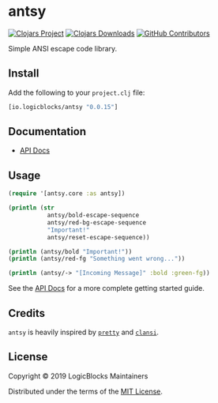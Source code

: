 # antsy

[![Clojars Project](https://img.shields.io/clojars/v/io.logicblocks/antsy.svg)](https://clojars.org/io.logicblocks/antsy)
[![Clojars Downloads](https://img.shields.io/clojars/dt/io.logicblocks/antsy.svg)](https://clojars.org/io.logicblocks/antsy)
[![GitHub Contributors](https://img.shields.io/github/contributors-anon/logicblocks/antsy.svg)](https://github.com/logicblocks/antsy/graphs/contributors)

Simple ANSI escape code library.

## Install

Add the following to your `project.clj` file:

```clj
[io.logicblocks/antsy "0.0.15"]
```

## Documentation

* [API Docs](http://logicblocks.github.io/antsy)

## Usage

```clojure
(require '[antsy.core :as antsy])

(println (str
           antsy/bold-escape-sequence
           antsy/red-bg-escape-sequence
           "Important!"
           antsy/reset-escape-sequence))

(println (antsy/bold "Important!"))
(println (antsy/red-fg "Something went wrong..."))

(println (antsy/-> "[Incoming Message]" :bold :green-fg))
```

See the [API Docs](http://logicblocks.github.io/antsy) for a more complete
getting started guide.

## Credits

`antsy` is heavily inspired by [`pretty`](https://github.com/AvisoNovate/pretty)
and [`clansi`](https://github.com/ams-clj/clansi).

## License

Copyright &copy; 2019 LogicBlocks Maintainers

Distributed under the terms of the
[MIT License](http://opensource.org/licenses/MIT).
